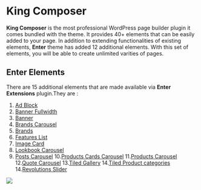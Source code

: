 # King Composer

**King Composer**  is the most professional WordPress page builder plugin it comes bundled with the theme. It provides 40+ elements that can be easily added to your page. In addition to extending functionalities of existing elements, **Enter** theme has added 12 additional elements. With this set of elements, you will be able to create unlimited varities of pages.

## Enter Elements

There are 15 additional elements that are made available via **Enter Extensions** plugin.They are :

1. [Ad Block](ad_block.md)
2. [Banner Fullwidth](banner_fullwidth.md)
3. [Banner](banner.md)
4. [Brands Carousel](brands_carousel.md)
5. [Brands](brands.md)
6. [Features List](features_list.md)
7. [Image Card](image_card.md)
8. [Lookbook Carousel](lookbook_carousel.md)
9. [Posts Carousel](posts_carousel.md)
10.[Products Cards Carousel](products_cards_carousel.md)
11.[Products Carousel](products_carousel.md)
12.[Quote Carousel](quote_carousel.md)
13.[Tiled Gallery](tiled_gallery.md)
14.[Tiled Product categories](tiled_product_categories.md)
14.[Revolutions Slider](revolution_slider.md)


![](http://transvelo.github.io/docs/enter/images/king-composer-enter-elements.png)


